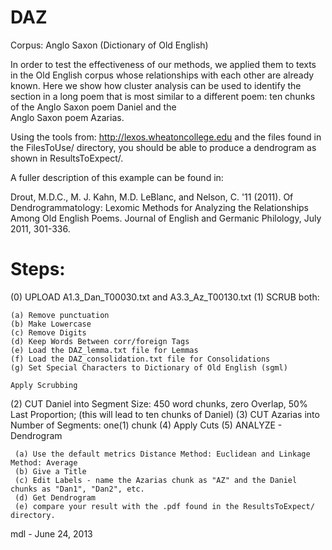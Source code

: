 # DAZ

Corpus:  Anglo Saxon (Dictionary of Old English)

In order to test the effectiveness of our methods, we applied them to
texts in the Old English corpus whose relationships with each other are
already known. Here we show how cluster analysis can be used to identify the
section in a long poem that is most similar to a different poem:
ten chunks of the Anglo Saxon poem Daniel and the  
Anglo Saxon poem Azarias.  

Using the tools from:   http://lexos.wheatoncollege.edu
and the files found in the FilesToUse/ directory, you should
be able to produce a dendrogram as shown in ResultsToExpect/.

A fuller description of this example can be found in:

Drout, M.D.C., M. J. Kahn, M.D. LeBlanc, and Nelson, C. '11 (2011). 
Of Dendrogrammatology: Lexomic Methods for Analyzing the Relationships 
Among Old English Poems. Journal of English and Germanic Philology, 
July 2011, 301-336.

Steps:
=====================================================================
(0) UPLOAD A1.3_Dan_T00030.txt and A3.3_Az_T00130.txt
(1) SCRUB both:

    (a) Remove punctuation
    (b) Make Lowercase
    (c) Remove Digits
    (d) Keep Words Between corr/foreign Tags
    (e) Load the DAZ_lemma.txt file for Lemmas
    (f) Load the DAZ_consolidation.txt file for Consolidations
    (g) Set Special Characters to Dictionary of Old English (sgml)

    Apply Scrubbing
(2) CUT Daniel into Segment Size: 450 word chunks, zero Overlap, 50% Last Proportion;
    (this will lead to ten chunks of Daniel)
(3) CUT Azarias into Number of Segments: one(1) chunk
(4) Apply Cuts
(5) ANALYZE - Dendrogram

     (a) Use the default metrics Distance Method: Euclidean and Linkage Method: Average
     (b) Give a Title
     (c) Edit Labels - name the Azarias chunk as "AZ" and the Daniel chunks as "Dan1", "Dan2", etc.
     (d) Get Dendrogram
     (e) compare your result with the .pdf found in the ResultsToExpect/ directory.

mdl - June 24, 2013


